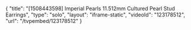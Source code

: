 {
    "title": "[1508443598] Imperial Pearls 11.512mm Cultured Pearl Stud Earrings",
    "type": "solo",
    "layout": "iframe-static",
    "videoId": "123178512",
    "url": "\/tvpembed\/123178512"
}
